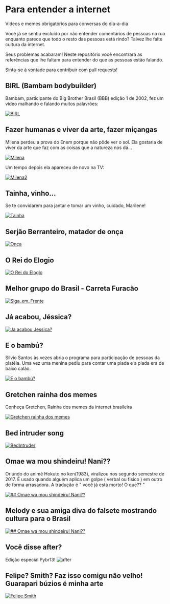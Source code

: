# Para entender a internet
Videos e memes obrigatórios para conversas do dia-a-dia

Você já se sentiu excluído por não entender comentários de pessoas na rua enquanto parece que todo o resto das pessoas está rindo? Talvez lhe falte cultura da internet.

Seus problemas acabaram! Neste repositório você encontrará as referências que lhe faltam para entender do que as pessoas estão falando.

Sinta-se à vontade para contribuir com pull requests!


## BIRL (Bambam bodybuilder)

Bambam, participante do Big Brother Brasil (BBB) edição 1 de 2002, fez um vídeo malhando e falando muitos palavrões:

[![BIRL](http://img.youtube.com/vi/zwvsa7DzzHY/0.jpg)](http://www.youtube.com/watch?v=zwvsa7DzzHY)


## Fazer humanas e viver da arte, fazer miçangas

Milena perdeu a prova do Enem porque não pôde ver o sol. Ela gostaria de viver da arte que faz com as coisas que a natureza nos dá...

[![Milena](http://img.youtube.com/vi/6lxlM-N6slc/0.jpg)](http://www.youtube.com/watch?v=6lxlM-N6slc)

Um tempo depois ela apareceu de novo na TV:

[![Milena2](http://img.youtube.com/vi/ObBNoD7IAng/0.jpg)](http://www.youtube.com/watch?v=ObBNoD7IAng)

## Tainha, vinho...

Se te convidarem para jantar e tomar um vinho, cuidado, Marilene!

[![Tainha](http://img.youtube.com/vi/z7-ZYXpJ_EU/0.jpg)](http://www.youtube.com/watch?v=z7-ZYXpJ_EU)

## Serjão Berranteiro, matador de onça

[![Onça](http://img.youtube.com/vi/OjYRjpgdLeI/0.jpg)](http://www.youtube.com/watch?v=OjYRjpgdLeI)

## O Rei do Elogio

[![O Rei do Elogio](https://i.ytimg.com/vi/K6lO1rfW6F8/hqdefault.jpg)](https://www.youtube.com/watch?v=6rrCGsecJrk)

## Melhor grupo do Brasil - Carreta Furacão

[![Siga_em_Frente](https://i.ytimg.com/vi/tmJ0tzAZ4aM/hqdefault.jpg)](https://www.youtube.com/watch?v=tmJ0tzAZ4aM)

## Já acabou, Jéssica?

[![Ja acabou Jessica?](https://i.ytimg.com/vi/E40xwYKlZHo/hqdefault.jpg)](https://www.youtube.com/watch?v=E40xwYKlZHo)

## E o bambú?

Silvio Santos às vezes abria o programa para participação de pessoas da platéia. Uma vez uma menina pediu para contar uma piada e a piada era de baixo calão.

[![E o bambú?](https://i.ytimg.com/vi/_NcE8L_glxY/hqdefault.jpg)](https://www.youtube.com/watch?v=7Nkvvo4RvGw)

## Gretchen rainha dos memes

Conheça Gretchen, Rainha dos memes da internet brasileira

[![Gretchen rainha dos memes](https://www.altoastral.com.br/wp-content/uploads/2016/08/gretchen-gifs-meme.jpg)](https://www.youtube.com/watch?v=QLOcGaqDByw)

## Bed intruder song

[![BedIntruder](http://i.ytimg.com/vi/Xj0osUxCd-I/maxresdefault.jpg)](//www.youtube.com/watch?v=hMtZfW2z9dw&t=17s)


## Omae wa mou shindeiru! Nani??

Oriúndo do animê Hokuto no ken(1983), viralizou nos segundo semestre de 2017. É usado quando alguém aplica um golpe ( verbal ou fisico ) em outro de forma arrasadora. A tradução é " você já está morto! O que?? "
 
[![## Omae wa mou shindeiru! Nani??](http://img.youtube.com/vi/YSgpU70MZno/0.jpg)](http://www.youtube.com/watch?v=YSgpU70MZno)

## Melody e sua amiga diva do falsete mostrando cultura para o Brasil
 
[![## Omae wa mou shindeiru! Nani??](http://img.youtube.com/vi/-Ln9Zn1dObI/0.jpg)](https://www.youtube.com/watch?v=-Ln9Zn1dObI)

## Você disse after?

Edição especial Pybr13!
![after](https://i.imgur.com/SHHbwl0.gif)

## Felipe? Smith? Faz isso comigu não velho! Guarapari búzios é minha arte
 
[![Felipe Smith](http://img.youtube.com/vi/R-ihQbr4zGU/0.jpg)](https://www.youtube.com/watch?v=R-ihQbr4zGU&t)
